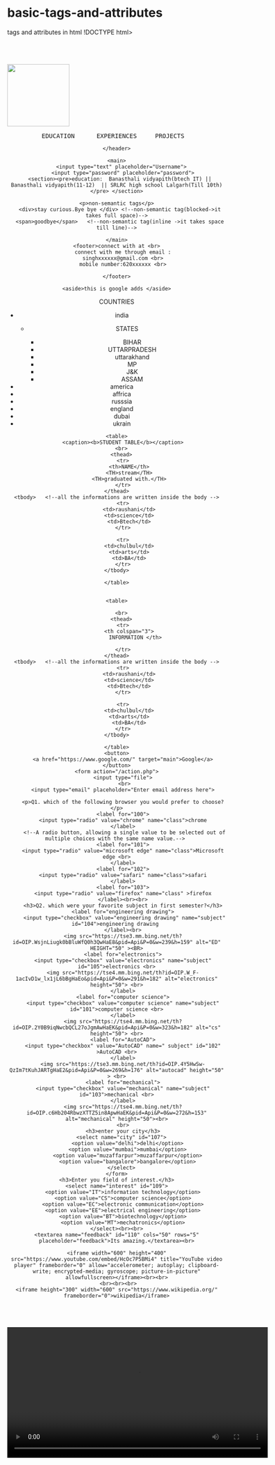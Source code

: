 # basic-tags-and-attributes
tags and attributes in html
!DOCTYPE html>
<html lang="en">
<head>
    <meta charset="UTF-8">
    <meta http-equiv="X-UA-Compatible" content="IE=edge">
    <meta name="viewport" content="width=device-width, initial-scale=1.0">
    <title>google.html></title><br>
</head>

<body>
   
<br>
<br>
   <a href="https://www.google.com/" target="main">
    <img src="https://tse4.mm.bing.net/th?id=OIP.oVQxMFaSW1BcBdr5Cuv1-AHaEK&pid=Api&P=0&w=276&h=155  " height="143">
   </a>
    <header>
         <pre> EDUCATION      EXPERIENCES     PROJECTS   </pre> 

    </header>

    <main>
        <input type="text" placeholder="Username"> 
        <input type="password" placeholder="password">
      <section><pre>education:  Banasthali vidyapith(btech IT) || Banasthali vidyapith(11-12)  || SRLRC high school Lalgarh(Till 10th)  </pre> </section>
    
    <p>non-semantic tags</p>
      <div>stay curious.Bye bye </div> <!--non-semantic tag(blocked->it takes full space)-->
      <span>goodbye</span>   <!--non-semantic tag(inline ->it takes space till line)-->

    </main>
    <footer>connect with at <br>
        connect with me through email :
        singhxxxxxx@gmail.com <br>
        mobile number:620xxxxxx <br>

    </footer>

    <aside>this is google adds </aside>
   <caption>COUNTRIES</caption>
    <ul>
        <li>india</li>
        <ul>
            <li>STATES</li>
            <ul>
                <li>BIHAR</li>
                <li>UTTARPRADESH</li>
                <li>uttarakhand</li>
                <li>MP</li>
                <li>J&K</li>
                <li>ASSAM</li>
            </ul>
        </ul>
        <li>america</li>
        <li>affrica</li>
        <li>russsia</li>
        <li>england</li>
        <li>dubai</li>
        <li>ukrain</li>
    </ul>
   
    
    <table>
        <caption><b>STUDENT TABLE</b></caption>
       <br>
       <thead>
        <tr>
            <th>NAME</th>
            <TH>stream</TH>
            <TH>graduated with.</TH>
        </tr>
    </thead>
    <tbody>   <!--all the informations are written inside the body -->
        <tr>
            <td>raushani</td>
            <td>science</td>
            <td>Btech</td>
        </tr>
            
        <tr>
            <td>chulbul</td>
            <td>arts</td>
            <td>BA</td>
        </tr>
    </tbody>
        
    </table>


    <table>
        
       <br>
       <thead>
        <tr>
            <th colspan="3">
                INFORMATION </th>

        </tr>
    </thead>
    <tbody>   <!--all the informations are written inside the body -->
        <tr>
            <td>raushani</td>
            <td>science</td>
            <td>Btech</td>
        </tr>
            
        <tr>
            <td>chulbul</td>
            <td>arts</td>
            <td>BA</td>
        </tr>
    </tbody>
        
    </table>
    <button>
        <a href="https://www.google.com/" target="main">Google</a>
    </button>
    <form action="/action.php">
        <input type="file">
         <br>
        <input type="email" placeholder="Enter email address here">

        <p>Q1. which of the following browser you would prefer to choose?</p>
        <label for="100">
        <input type="radio" value="chrome" name="class">chrome
        </label>
         <!--A radio button, allowing a single value to be selected out of multiple choices with the same name value.--> 
        <label for="101">
        <input type="radio" value="microsoft edge" name="class">Microsoft edge <br>
        </label>
        <label for="102">
        <input type="radio" value="safari" name="class">safari
        </label>
        <label for="103">
        <input type="radio" value="firefox" name="class" >firefox
        </label><br><br>
        <h3>Q2. which were your favorite subject in first semester?</h3>
        <label for="engineering drawing">
         <input type="checkbox" value="engineering drawing" name="subject" id="104">engineering drawing 
        </label><br>
        <img src="https://tse3.mm.bing.net/th?id=OIP.WsjnLiugk0bBluWfQ0h3QwHaE8&pid=Api&P=0&w=239&h=159" alt="ED" HEIGHT="50" ><BR>
        <label for="electronics">
        <input type="checkbox" value="electronics" name="subject" id="105">electronics <br>
        <img src="https://tse4.mm.bing.net/th?id=OIP.W_F-1acIvD1w_lx1jL6bBgHaEo&pid=Api&P=0&w=291&h=182" alt="electronics" height="50"> <br>
        </label>
        <label for="computer science">
        <input type="checkbox" value="computer science" name="subject" id="101">computer science <br>
        </label>
        <img src="https://tse4.mm.bing.net/th?id=OIP.2Y0B9iqNwcbQCL27oJgmAwHaEK&pid=Api&P=0&w=323&h=182" alt="cs" height="50"> <br>
        <label for="AutoCAD">
        <input type="checkbox" value="AutoCAD" name=" subject" id="102" >AutoCAD <br>
        </label>
        <img src="https://tse3.mm.bing.net/th?id=OIP.4Y5HwSw-QzIm7tKuhJARTgHaE2&pid=Api&P=0&w=269&h=176" alt="autocad" height="50" > <br>
        <label for="mechanical">
        <input type="checkbox" value="mechanical" name="subject" id="103">mechanical <br>
        </label>
        <img src="https://tse4.mm.bing.net/th?id=OIP.c6Hb204RbwzXTTZ5in8ApwHaEK&pid=Api&P=0&w=272&h=153" alt="mechanical" height="50"><br>
        <br>
        <h3>enter your city</h3>
       <select name="city" id="107">
           <option value="delhi">delhi</option>
           <option value="mumbai">mumbai</option>
           <option value="muzaffarpur">muzaffarpur</option>
           <option value="bangalore">bangalore</option>
       </select>
    </form>
    <h3>Enter you field of interest.</h3>
    <select name="interest" id="109">
        <option value="IT">information technology</option>
        <option value="CS">computer science</option>
        <option value="EC">electronic communication</option>
        <option value="EE">electrical engineering</option>
        <option value="BT">biotechnology</option>
        <option value="MT">mechatronics</option>
    </select><br><br>
    <textarea name="feedback" id="110" cols="50" rows="5" placeholder="feedback">Its amazing.</textarea><br>

    <iframe width="600" height="400"  src="https://www.youtube.com/embed/HcOc7P5BMi4" title="YouTube video player" frameborder="0" allow="accelerometer; autoplay; clipboard-write; encrypted-media; gyroscope; picture-in-picture" allowfullscreen></iframe><br><br>
     <br><br><br>
    <iframe height="300" width="600" src="https://www.wikipedia.org/" frameborder="0">wikipedia</iframe>
   <br><br><br>
    <video src="myvideo.mp4" height=" 300" width="600" controls >screen recording</video>
<!--avoid use of loop after controls-->
</body>
</html>
